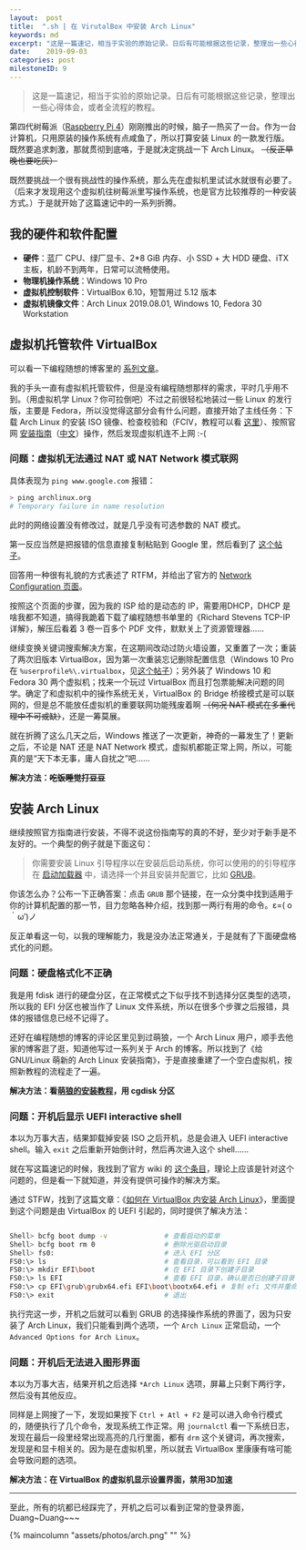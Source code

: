 ```yaml
---
layout:  post
title:  ".sh | 在 VirutalBox 中安装 Arch Linux"
keywords: md
excerpt: "这是一篇速记，相当于实验的原始记录。日后有可能根据这些记录，整理出一些心得体会，或者全流程的教程。"
date:    2019-09-03
categories: post
milestoneID: 9
---
```


> 这是一篇速记，相当于实验的原始记录。日后有可能根据这些记录，整理出一些心得体会，或者全流程的教程。

第四代树莓派（[Raspberry Pi 4](https://www.raspberrypi.org/products/raspberry-pi-4-model-b/)）刚刚推出的时候，脑子一热买了一台。作为一台计算机，只用原装的操作系统有点咸鱼了，所以打算安装 Linux 的一款发行版。既然要追求刺激，那就贯彻到底咯，于是就决定挑战一下 Arch Linux。 ~~（反正早晚也要吃灰）~~

既然要挑战一个很有挑战性的操作系统，那么先在虚拟机里试试水就很有必要了。（后来才发现用这个虚拟机往树莓派里写操作系统，也是官方比较推荐的一种安装方式。）于是就开始了这篇速记中的一系列折腾。

## 我的硬件和软件配置

* **硬件**：蓝厂 CPU、绿厂显卡、2*8 GiB 内存、小 SSD + 大 HDD 硬盘、iTX 主板，机龄不到两年，日常可以流畅使用。
* **物理机操作系统**：Windows 10 Pro
* **虚拟机控制软件**：VirtualBox 6.10，短暂用过 5.12 版本
* **虚拟机镜像文件**：Arch Linux 2019.08.01, Windows 10, Fedora 30 Workstation

## 虚拟机托管软件 VirtualBox

可以看一下编程随想的博客里的 [系列文章](https://program-think.blogspot.com/2012/10/system-vm-0.html)。

我的手头一直有虚拟机托管软件，但是没有编程随想那样的需求，平时几乎用不到。（用虚拟机学 Linux？你可拉倒吧）不过之前很轻松地装过一些 Linux 的发行版，主要是 Fedora，所以没觉得这部分会有什么问题，直接开始了主线任务：下载 Arch Linux 的安装 ISO 镜像、检查校验和（FCIV，教程可以看 [这里](https://program-think.blogspot.com/2013/02/file-integrity-check.html)）、按照官网 [安装指南](https://wiki.archlinux.org/index.php/Installation_guide)（[中文](https://wiki.archlinux.org/index.php/Installation_guide_(%E7%AE%80%E4%BD%93%E4%B8%AD%E6%96%87))）操作，然后发现虚拟机连不上网 :-(

### 问题：虚拟机无法通过 NAT 或 NAT Network 模式联网

具体表现为 `ping www.google.com` 报错：

``` bash
> ping archlinux.org
# Temporary failure in name resolution
```

此时的网络设置没有修改过，就是几乎没有可选参数的 NAT 模式。

第一反应当然是把报错的信息直接复制粘贴到 Google 里，然后看到了 [这个帖子](https://bbs.archlinux.org/viewtopic.php?id=237461)。

回答用一种很有礼貌的方式表述了 RTFM，并给出了官方的 [Network Configuration 页面](https://wiki.archlinux.org/index.php/Network_configuration)。

按照这个页面的步骤，因为我的 ISP 给的是动态的 IP，需要用DHCP，DHCP 是啥我都不知道，搞得我跪着下载了编程随想书单里的《Richard Stevens TCP-IP 详解》，解压后看着 3 卷一百多个 PDF 文件，默默关上了资源管理器……

继续变换关键词搜索解决方案，在这期间改动过防火墙设置，又重置了一次；重装了两次旧版本 VirtualBox，因为第一次重装忘记删除配置信息（Windows 10 Pro 在 `%userprofile%\.virtualbox`，见[这个帖子](https://superuser.com/a/1429931)）；另外装了 Windows 10 和 Fedora 30 两个虚拟机；找来一个玩过 VirtualBox 而且打包票能解决问题的同学。确定了和虚拟机中的操作系统无关，VirtualBox 的 Bridge 桥接模式是可以联网的，但是总不能放任虚拟机的重要联网功能残废着啊 ~~（何况 NAT 模式在多重代理中不可或缺）~~，还是一筹莫展。

就在折腾了这么几天之后，Windows 推送了一次更新，神奇的一幕发生了！更新之后，不论是 NAT 还是 NAT Network 模式，虚拟机都能正常上网，所以，可能真的是“天下本无事，庸人自扰之”吧……

**解决方法：~~吃饭睡觉打豆豆~~**

## 安装 Arch Linux

继续按照官方指南进行安装，不得不说这份指南写的真的不好，至少对于新手是不友好的。一个典型的例子就是下面这句：

> 你需要安装 Linux 引导程序以在安装后启动系统，你可以使用的的引导程序在 [启动加载器]() 中，请选择一个并且安装并配置它，比如 [GRUB]()。

你该怎么办？公布一下正确答案：点击 `GRUB` 那个链接，在一众分类中找到适用于你的计算机配置的那一节，目力忽略各种介绍，找到那一两行有用的命令。ε=( o｀ω′)ノ

反正单看这一句，以我的理解能力，我是没办法正常通关，于是就有了下面硬盘格式化的问题。

### 问题：硬盘格式化不正确

我是用 fdisk 进行的硬盘分区，在正常模式之下似乎找不到选择分区类型的选项，所以我的 EFI 分区也被当作了 Linux 文件系统，所以在很多个步骤之后报错，具体的报错信息已经不记得了。

还好在编程随想的博客的评论区里见到过萌狼，一个 Arch Linux 用户，顺手去他家的博客逛了逛，知道他写过一系列关于 Arch 的博客。所以找到了《给 GNU/Linux 萌新的 Arch Linux 安装指南》，于是直接重建了一个空白虚拟机，按照新教程的流程走了一遍。

**解决方法：看[萌狼的安装教程](https://blog.yoitsu.moe/arch-linux/installing_arch_linux_for_complete_newbies.html)，用 cgdisk 分区**

### 问题：开机后显示 UEFI interactive shell

本以为万事大吉，结果卸载掉安装 ISO 之后开机，总是会进入 UEFI interactive shell。输入 `exit` 之后重新开始倒计时，然后再次进入这个 shell……

就在写这篇速记的时候，我找到了官方 wiki 的 [这个条目](https://wiki.archlinux.org/index.php/GRUB_(%E7%AE%80%E4%BD%93%E4%B8%AD%E6%96%87)#%E5%90%AF%E5%8A%A8%E6%97%B6%E8%BF%9B%E5%85%A5%E4%BA%86%E6%95%91%E6%80%A5%E6%8E%A7%E5%88%B6%E5%8F%B0)，理论上应该是针对这个问题的，但是看一下就知道，并没有提供可操作的解决方案。

通过 STFW，找到了这篇文章：《[如何在 VirtualBox 内安装 Arch Linux](https://cli.ee/archlinux-virtualbox)》，里面提到这个问题是由 VirtualBox 的 UEFI 引起的，同时提供了解决方法：

```bash

Shell> bcfg boot dump -v              # 查看启动的菜单
Shell> bcfg boot rm 0                 # 删除光驱启动目录
Shell> fs0:                           # 进入 EFI 分区
FS0:\> ls                             # 查看目录，可以看到 EFI 目录
FS0:\> mkdir EFI\boot                 # 在 EFI 目录下创建子目录
FS0:\> ls EFI                         # 查看 EFI 目录，确认是否已创建子目录 boot
FS0:\> cp EFI\grub\grubx64.efi EFI\boot\bootx64.efi # 复制 efi 文件并重命名
FS0:\> exit                           # 退出
```

执行完这一步，开机之后就可以看到 GRUB 的选择操作系统的界面了，因为只安装了 Arch Linux，我们只能看到两个选项，一个 `Arch Linux` 正常启动，一个 `Advanced Options for Arch Linux`。

### 问题：开机后无法进入图形界面

本以为万事大吉，结果开机之后选择 `*Arch Linux` 选项，屏幕上只剩下两行字，然后没有其他反应。

同样是上网搜了一下，发现如果按下 `Ctrl + Atl + F2` 是可以进入命令行模式的，随便执行了几个命令，发现系统工作正常。用 `journalctl` 看一下系统日志，发现在最后一段里经常出现高亮的几行里面，都有 `drm` 这个关键词，再次搜索，发现是和显卡相关的。因为是在虚拟机里，所以就去 VirtualBox 里康康有啥可能会导致问题的选项。

**解决方法：在 VirtualBox 的虚拟机显示设置界面，禁用3D加速**

<hr class="slender">

至此，所有的坑都已经踩完了，开机之后可以看到正常的登录界面，Duang~Duang~~~

{% maincolumn "assets/photos/arch.png" "" %}